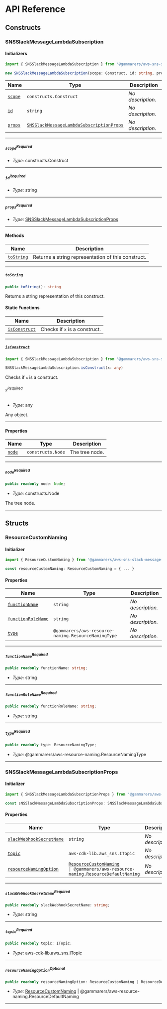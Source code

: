 # API Reference <a name="API Reference" id="api-reference"></a>

## Constructs <a name="Constructs" id="Constructs"></a>

### SNSSlackMessageLambdaSubscription <a name="SNSSlackMessageLambdaSubscription" id="@gammarers/aws-sns-slack-message-lambda-subscription.SNSSlackMessageLambdaSubscription"></a>

#### Initializers <a name="Initializers" id="@gammarers/aws-sns-slack-message-lambda-subscription.SNSSlackMessageLambdaSubscription.Initializer"></a>

```typescript
import { SNSSlackMessageLambdaSubscription } from '@gammarers/aws-sns-slack-message-lambda-subscription'

new SNSSlackMessageLambdaSubscription(scope: Construct, id: string, props: SNSSlackMessageLambdaSubscriptionProps)
```

| **Name** | **Type** | **Description** |
| --- | --- | --- |
| <code><a href="#@gammarers/aws-sns-slack-message-lambda-subscription.SNSSlackMessageLambdaSubscription.Initializer.parameter.scope">scope</a></code> | <code>constructs.Construct</code> | *No description.* |
| <code><a href="#@gammarers/aws-sns-slack-message-lambda-subscription.SNSSlackMessageLambdaSubscription.Initializer.parameter.id">id</a></code> | <code>string</code> | *No description.* |
| <code><a href="#@gammarers/aws-sns-slack-message-lambda-subscription.SNSSlackMessageLambdaSubscription.Initializer.parameter.props">props</a></code> | <code><a href="#@gammarers/aws-sns-slack-message-lambda-subscription.SNSSlackMessageLambdaSubscriptionProps">SNSSlackMessageLambdaSubscriptionProps</a></code> | *No description.* |

---

##### `scope`<sup>Required</sup> <a name="scope" id="@gammarers/aws-sns-slack-message-lambda-subscription.SNSSlackMessageLambdaSubscription.Initializer.parameter.scope"></a>

- *Type:* constructs.Construct

---

##### `id`<sup>Required</sup> <a name="id" id="@gammarers/aws-sns-slack-message-lambda-subscription.SNSSlackMessageLambdaSubscription.Initializer.parameter.id"></a>

- *Type:* string

---

##### `props`<sup>Required</sup> <a name="props" id="@gammarers/aws-sns-slack-message-lambda-subscription.SNSSlackMessageLambdaSubscription.Initializer.parameter.props"></a>

- *Type:* <a href="#@gammarers/aws-sns-slack-message-lambda-subscription.SNSSlackMessageLambdaSubscriptionProps">SNSSlackMessageLambdaSubscriptionProps</a>

---

#### Methods <a name="Methods" id="Methods"></a>

| **Name** | **Description** |
| --- | --- |
| <code><a href="#@gammarers/aws-sns-slack-message-lambda-subscription.SNSSlackMessageLambdaSubscription.toString">toString</a></code> | Returns a string representation of this construct. |

---

##### `toString` <a name="toString" id="@gammarers/aws-sns-slack-message-lambda-subscription.SNSSlackMessageLambdaSubscription.toString"></a>

```typescript
public toString(): string
```

Returns a string representation of this construct.

#### Static Functions <a name="Static Functions" id="Static Functions"></a>

| **Name** | **Description** |
| --- | --- |
| <code><a href="#@gammarers/aws-sns-slack-message-lambda-subscription.SNSSlackMessageLambdaSubscription.isConstruct">isConstruct</a></code> | Checks if `x` is a construct. |

---

##### ~~`isConstruct`~~ <a name="isConstruct" id="@gammarers/aws-sns-slack-message-lambda-subscription.SNSSlackMessageLambdaSubscription.isConstruct"></a>

```typescript
import { SNSSlackMessageLambdaSubscription } from '@gammarers/aws-sns-slack-message-lambda-subscription'

SNSSlackMessageLambdaSubscription.isConstruct(x: any)
```

Checks if `x` is a construct.

###### `x`<sup>Required</sup> <a name="x" id="@gammarers/aws-sns-slack-message-lambda-subscription.SNSSlackMessageLambdaSubscription.isConstruct.parameter.x"></a>

- *Type:* any

Any object.

---

#### Properties <a name="Properties" id="Properties"></a>

| **Name** | **Type** | **Description** |
| --- | --- | --- |
| <code><a href="#@gammarers/aws-sns-slack-message-lambda-subscription.SNSSlackMessageLambdaSubscription.property.node">node</a></code> | <code>constructs.Node</code> | The tree node. |

---

##### `node`<sup>Required</sup> <a name="node" id="@gammarers/aws-sns-slack-message-lambda-subscription.SNSSlackMessageLambdaSubscription.property.node"></a>

```typescript
public readonly node: Node;
```

- *Type:* constructs.Node

The tree node.

---


## Structs <a name="Structs" id="Structs"></a>

### ResourceCustomNaming <a name="ResourceCustomNaming" id="@gammarers/aws-sns-slack-message-lambda-subscription.ResourceCustomNaming"></a>

#### Initializer <a name="Initializer" id="@gammarers/aws-sns-slack-message-lambda-subscription.ResourceCustomNaming.Initializer"></a>

```typescript
import { ResourceCustomNaming } from '@gammarers/aws-sns-slack-message-lambda-subscription'

const resourceCustomNaming: ResourceCustomNaming = { ... }
```

#### Properties <a name="Properties" id="Properties"></a>

| **Name** | **Type** | **Description** |
| --- | --- | --- |
| <code><a href="#@gammarers/aws-sns-slack-message-lambda-subscription.ResourceCustomNaming.property.functionName">functionName</a></code> | <code>string</code> | *No description.* |
| <code><a href="#@gammarers/aws-sns-slack-message-lambda-subscription.ResourceCustomNaming.property.functionRoleName">functionRoleName</a></code> | <code>string</code> | *No description.* |
| <code><a href="#@gammarers/aws-sns-slack-message-lambda-subscription.ResourceCustomNaming.property.type">type</a></code> | <code>@gammarers/aws-resource-naming.ResourceNamingType</code> | *No description.* |

---

##### `functionName`<sup>Required</sup> <a name="functionName" id="@gammarers/aws-sns-slack-message-lambda-subscription.ResourceCustomNaming.property.functionName"></a>

```typescript
public readonly functionName: string;
```

- *Type:* string

---

##### `functionRoleName`<sup>Required</sup> <a name="functionRoleName" id="@gammarers/aws-sns-slack-message-lambda-subscription.ResourceCustomNaming.property.functionRoleName"></a>

```typescript
public readonly functionRoleName: string;
```

- *Type:* string

---

##### `type`<sup>Required</sup> <a name="type" id="@gammarers/aws-sns-slack-message-lambda-subscription.ResourceCustomNaming.property.type"></a>

```typescript
public readonly type: ResourceNamingType;
```

- *Type:* @gammarers/aws-resource-naming.ResourceNamingType

---

### SNSSlackMessageLambdaSubscriptionProps <a name="SNSSlackMessageLambdaSubscriptionProps" id="@gammarers/aws-sns-slack-message-lambda-subscription.SNSSlackMessageLambdaSubscriptionProps"></a>

#### Initializer <a name="Initializer" id="@gammarers/aws-sns-slack-message-lambda-subscription.SNSSlackMessageLambdaSubscriptionProps.Initializer"></a>

```typescript
import { SNSSlackMessageLambdaSubscriptionProps } from '@gammarers/aws-sns-slack-message-lambda-subscription'

const sNSSlackMessageLambdaSubscriptionProps: SNSSlackMessageLambdaSubscriptionProps = { ... }
```

#### Properties <a name="Properties" id="Properties"></a>

| **Name** | **Type** | **Description** |
| --- | --- | --- |
| <code><a href="#@gammarers/aws-sns-slack-message-lambda-subscription.SNSSlackMessageLambdaSubscriptionProps.property.slackWebhookSecretName">slackWebhookSecretName</a></code> | <code>string</code> | *No description.* |
| <code><a href="#@gammarers/aws-sns-slack-message-lambda-subscription.SNSSlackMessageLambdaSubscriptionProps.property.topic">topic</a></code> | <code>aws-cdk-lib.aws_sns.ITopic</code> | *No description.* |
| <code><a href="#@gammarers/aws-sns-slack-message-lambda-subscription.SNSSlackMessageLambdaSubscriptionProps.property.resourceNamingOption">resourceNamingOption</a></code> | <code><a href="#@gammarers/aws-sns-slack-message-lambda-subscription.ResourceCustomNaming">ResourceCustomNaming</a> \| @gammarers/aws-resource-naming.ResourceDefaultNaming</code> | *No description.* |

---

##### `slackWebhookSecretName`<sup>Required</sup> <a name="slackWebhookSecretName" id="@gammarers/aws-sns-slack-message-lambda-subscription.SNSSlackMessageLambdaSubscriptionProps.property.slackWebhookSecretName"></a>

```typescript
public readonly slackWebhookSecretName: string;
```

- *Type:* string

---

##### `topic`<sup>Required</sup> <a name="topic" id="@gammarers/aws-sns-slack-message-lambda-subscription.SNSSlackMessageLambdaSubscriptionProps.property.topic"></a>

```typescript
public readonly topic: ITopic;
```

- *Type:* aws-cdk-lib.aws_sns.ITopic

---

##### `resourceNamingOption`<sup>Optional</sup> <a name="resourceNamingOption" id="@gammarers/aws-sns-slack-message-lambda-subscription.SNSSlackMessageLambdaSubscriptionProps.property.resourceNamingOption"></a>

```typescript
public readonly resourceNamingOption: ResourceCustomNaming | ResourceDefaultNaming;
```

- *Type:* <a href="#@gammarers/aws-sns-slack-message-lambda-subscription.ResourceCustomNaming">ResourceCustomNaming</a> | @gammarers/aws-resource-naming.ResourceDefaultNaming

---



